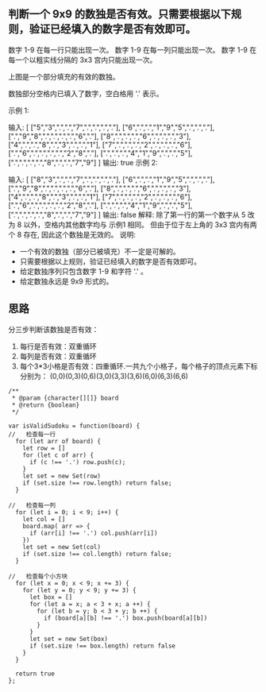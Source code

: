 ## 判断一个 9x9 的数独是否有效。只需要根据以下规则，验证已经填入的数字是否有效即可。
   
   数字 1-9 在每一行只能出现一次。
   数字 1-9 在每一列只能出现一次。
   数字 1-9 在每一个以粗实线分隔的 3x3 宫内只能出现一次。
   
   
   上图是一个部分填充的有效的数独。
   
   数独部分空格内已填入了数字，空白格用 '.' 表示。
   
   示例 1:
   
   输入:
   [
     ["5","3",".",".","7",".",".",".","."],
     ["6",".",".","1","9","5",".",".","."],
     [".","9","8",".",".",".",".","6","."],
     ["8",".",".",".","6",".",".",".","3"],
     ["4",".",".","8",".","3",".",".","1"],
     ["7",".",".",".","2",".",".",".","6"],
     [".","6",".",".",".",".","2","8","."],
     [".",".",".","4","1","9",".",".","5"],
     [".",".",".",".","8",".",".","7","9"]
   ]
   输出: true
   示例 2:
   
   输入:
   [
     ["8","3",".",".","7",".",".",".","."],
     ["6",".",".","1","9","5",".",".","."],
     [".","9","8",".",".",".",".","6","."],
     ["8",".",".",".","6",".",".",".","3"],
     ["4",".",".","8",".","3",".",".","1"],
     ["7",".",".",".","2",".",".",".","6"],
     [".","6",".",".",".",".","2","8","."],
     [".",".",".","4","1","9",".",".","5"],
     [".",".",".",".","8",".",".","7","9"]
   ]
   输出: false
   解释: 除了第一行的第一个数字从 5 改为 8 以外，空格内其他数字均与 示例1 相同。
        但由于位于左上角的 3x3 宫内有两个 8 存在, 因此这个数独是无效的。
   说明:
   
   - 一个有效的数独（部分已被填充）不一定是可解的。
   - 只需要根据以上规则，验证已经填入的数字是否有效即可。
   - 给定数独序列只包含数字 1-9 和字符 '.' 。
   - 给定数独永远是 9x9 形式的。
 
## 思路
分三步判断该数独是否有效：
1. 每行是否有效：双重循环
2. 每列是否有效：双重循环
3. 每个3*3小格是否有效：四重循环.一共九个小格子，每个格子的顶点元素下标分别为：
(0,0)(0,3)(0,6)(3,0)(3,3)(3,6)(6,0)(6,3)(6,6)

``` 
/**
 * @param {character[][]} board
 * @return {boolean}
 */

var isValidSudoku = function(board) {
//   检查每一行
  for (let arr of board) {            
    let row = []
    for (let c of arr) {
      if (c !== '.') row.push(c);
    }
    let set = new Set(row)
    if (set.size !== row.length) return false;
  }
  
//   检查每一列
  for (let i = 0; i < 9; i++) {
    let col = []
    board.map( arr => {
      if (arr[i] !== '.') col.push(arr[i])
    })
    let set = new Set(col)
    if (set.size !== col.length) return false;
  }
  
//   检查每个小方块
  for (let x = 0; x < 9; x += 3) {
    for (let y = 0; y < 9; y += 3) {
      let box = []
      for (let a = x; a < 3 + x; a ++) {
        for (let b = y; b < 3 + y; b ++) {
          if (board[a][b] !== '.') box.push(board[a][b])
        }
      }
      let set = new Set(box)
      if (set.size !== box.length) return false
    }
  }
  
  return true
};
```